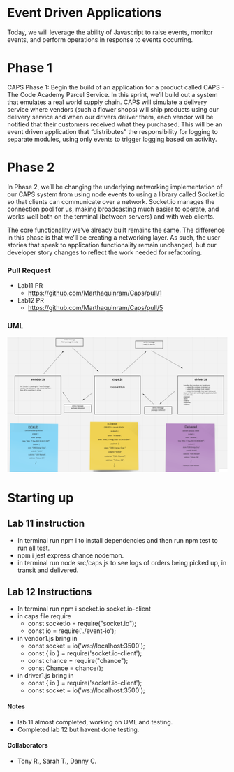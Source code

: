 # Event Driven Applications
Today, we will leverage the ability of Javascript to raise events, monitor events, and perform operations in response to events occurring.

# Phase 1
CAPS Phase 1: Begin the build of an application for a product called CAPS - The Code Academy Parcel Service. In this sprint, we’ll build out a system that emulates a real world supply chain. CAPS will simulate a delivery service where vendors (such a flower shops) will ship products using our delivery service and when our drivers deliver them, each vendor will be notified that their customers received what they purchased.
This will be an event driven application that “distributes” the responsibility for logging to separate modules, using only events to trigger logging based on activity.

# Phase 2
In Phase 2, we’ll be changing the underlying networking implementation of our CAPS system from using node events to using a library called Socket.io so that clients can communicate over a network. Socket.io manages the connection pool for us, making broadcasting much easier to operate, and works well both on the terminal (between servers) and with web clients.

The core functionality we’ve already built remains the same. The difference in this phase is that we’ll be creating a networking layer. As such, the user stories that speak to application functionality remain unchanged, but our developer story changes to reflect the work needed for refactoring.


### Pull Request

- Lab11 PR
  - <https://github.com/Marthaquinram/Caps/pull/1>
- Lab12 PR
  - <https://github.com/Marthaquinram/Caps/pull/5>

### UML
 ![UML](UML.png)


# Starting up

## Lab 11 instruction
  - In terminal run npm i to install dependencies and then run npm test to run all test.
  - npm i jest express chance nodemon.
  - in terminal run node src/caps.js to see logs of orders being picked up, in transit and delivered.
## Lab 12 Instructions
  - In terminal run npm i socket.io socket.io-client
  - in caps file require
    - const socketIo = require("socket.io");
    - const io = require('./event-io');
  - in vendor1.js bring in
    - const socket = io('ws://localhost:3500');
    - const { io } = require('socket.io-client');
    - const chance = require("chance");
    - const Chance = chance();
  - in driver1.js bring in
    - const { io } = require('socket.io-client');
    - const socket = io('ws://localhost:3500');

#### Notes

- lab 11 almost completed, working on UML and testing.
- Completed lab 12 but havent done testing.

#### Collaborators
- Tony R., Sarah T., Danny C.
